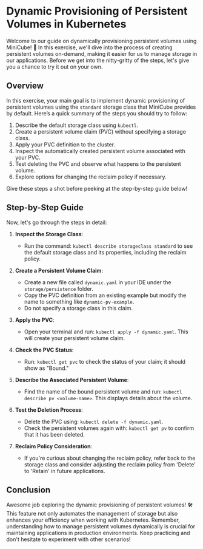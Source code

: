 # Dynamic Provisioning of Persistent Volumes in Kubernetes

Welcome to our guide on dynamically provisioning persistent volumes using MiniCube! 🚀 In this exercise, we'll dive into the process of creating persistent volumes on-demand, making it easier for us to manage storage in our applications. Before we get into the nitty-gritty of the steps, let's give you a chance to try it out on your own.

## Overview

In this exercise, your main goal is to implement dynamic provisioning of persistent volumes using the `standard` storage class that MiniCube provides by default. Here’s a quick summary of the steps you should try to follow:

1. Describe the default storage class using `kubectl`.
2. Create a persistent volume claim (PVC) without specifying a storage class.
3. Apply your PVC definition to the cluster.
4. Inspect the automatically created persistent volume associated with your PVC.
5. Test deleting the PVC and observe what happens to the persistent volume.
6. Explore options for changing the reclaim policy if necessary.

Give these steps a shot before peeking at the step-by-step guide below!

## Step-by-Step Guide

Now, let's go through the steps in detail:

1. **Inspect the Storage Class**:

   - Run the command: `kubectl describe storageclass standard` to see the default storage class and its properties, including the reclaim policy.

2. **Create a Persistent Volume Claim**:

   - Create a new file called `dynamic.yaml` in your IDE under the `storage/persistence` folder.
   - Copy the PVC definition from an existing example but modify the name to something like `dynamic-pv-example`.
   - Do not specify a storage class in this claim.

3. **Apply the PVC**:

   - Open your terminal and run: `kubectl apply -f dynamic.yaml`. This will create your persistent volume claim.

4. **Check the PVC Status**:

   - Run: `kubectl get pvc` to check the status of your claim; it should show as "Bound."

5. **Describe the Associated Persistent Volume**:

   - Find the name of the bound persistent volume and run: `kubectl describe pv <volume-name>`. This displays details about the volume.

6. **Test the Deletion Process**:

   - Delete the PVC using: `kubectl delete -f dynamic.yaml`.
   - Check the persistent volumes again with: `kubectl get pv` to confirm that it has been deleted.

7. **Reclaim Policy Consideration**:
   - If you're curious about changing the reclaim policy, refer back to the storage class and consider adjusting the reclaim policy from 'Delete' to 'Retain' in future applications.

## Conclusion

Awesome job exploring the dynamic provisioning of persistent volumes! 🛠️ This feature not only automates the management of storage but also enhances your efficiency when working with Kubernetes. Remember, understanding how to manage persistent volumes dynamically is crucial for maintaining applications in production environments. Keep practicing and don't hesitate to experiment with other scenarios!
